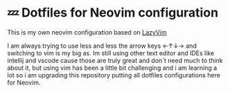 # 💤 Dotfiles for Neovim configuration

This is my own neovim configuration based on [LazyVim](https://www.lazyvim.org/)

I am always trying to use less and less the arrow keys ←↑↓→ and switching to vim is my big as.
Im still using other text editor and IDEs like intellij and vscode cause those are truly great and don´t need much to think about it, but using vim has been a little bit challenging
and i am learning a lot so i am upgrading this repository putting all dotfiles configurations here for Neovim.

